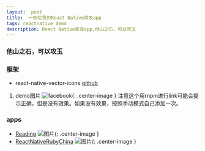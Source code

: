 ```yaml
---
layout:  post
title:  一些优秀的React Native库及app
tags: reactnative demo
description: React Native库及app,他山之石，可以攻玉
---
```


### 他山之石，可以攻玉

### 框架
* react-native-vector-icons [github](https://github.com/oblador/react-native-vector-icons#installation)
 1. demo图片 ![facebook](https://cloud.githubusercontent.com/assets/378279/7667568/2e9021b2-fc0d-11e4-8e68-cf91c329a6f4.png){: .center-image } 注意这个用rnpm进行link可能会提示正确，但是没有效果。如果没有效果，按照手动模式自己添加一次。
      
### apps
* [Reading](https://github.com/attentiveness/reading)
  ![图片](https://github.com/attentiveness/reading/raw/master/screenshot/Reading_Main.jpg){: .center-image }
* [ReactNativeRubyChina](https://github.com/henter/ReactNativeRubyChina)
  ![图片](https://camo.githubusercontent.com/25a8fd81ba71ecd121d651bf0982483df488eada/687474703a2f2f68656e7465722e71696e6975646e2e636f6d2f696f732f686f6d652e706e67){: .center-image }
